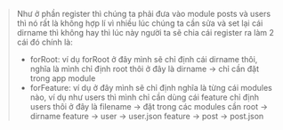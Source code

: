 > Như ở phần register thì chúng ta phải đưa vào module posts và users thì nó rất là không hợp lí vì nhiều lúc chúng ta cần sửa và set lại cái dirname thì không hay thì lúc này
người ta sẽ chia cái register ra làm 2 cái đó chính là:
> * forRoot: ví dụ forRoot ở đây mình sẽ chỉ định cái dirname thôi, nghĩa là mình chỉ định root thôi ở đây là dirname  -> chỉ cần đặt trong app module
> * forFeature: ví dụ ở đây mình sẽ chỉ định nghĩa là từng cái modules nào, ví dụ như users thì mình chỉ cần dùng cái feature chỉ định users thôi ở đây là filename -> đặt trong các modules cần
> root -> dirname
> feature -> user -> user.json
> feature -> post -> post.json